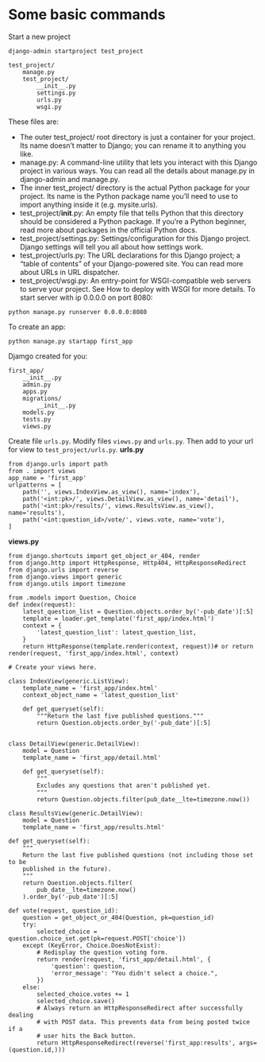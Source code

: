 # Some basic commands
Start a new project
```
django-admin startproject test_project
```

```
test_project/
    manage.py
    test_project/
        __init__.py
        settings.py
        urls.py
        wsgi.py
```
These files are:

* The outer test_project/ root directory is just a container for your project. Its name doesn’t matter to Django; you can rename it to anything you like.
* manage.py: A command-line utility that lets you interact with this Django project in various ways. You can read all the details about manage.py in django-admin and manage.py.
* The inner test_project/ directory is the actual Python package for your project. Its name is the Python package name you’ll need to use to import anything inside it (e.g. mysite.urls).
* test_project/__init__.py: An empty file that tells Python that this directory should be considered a Python package. If you’re a Python beginner, read more about packages in the official Python docs.
* test_project/settings.py: Settings/configuration for this Django project. Django settings will tell you all about how settings work.
* test_project/urls.py: The URL declarations for this Django project; a “table of contents” of your Django-powered site. You can read more about URLs in URL dispatcher.
* test_project/wsgi.py: An entry-point for WSGI-compatible web servers to serve your project. See How to deploy with WSGI for more details.
To start server with ip 0.0.0.0 on port 8080:
```
python manage.py runserver 0.0.0.0:8080
```
To create an app:
```
python manage.py startapp first_app
```
Djamgo created for you:
```
first_app/
    __init__.py
    admin.py
    apps.py
    migrations/
        __init__.py
    models.py
    tests.py
    views.py
```
Create file `urls.py`. Modify files `views.py` and `urls.py`. Then add to your url for view to `test_project/urls.py`.
**urls.py**
```
from django.urls import path
from . import views
app_name = 'first_app'
urlpatterns = [
    path('', views.IndexView.as_view(), name='index'),
    path('<int:pk>/', views.DetailView.as_view(), name='detail'),
    path('<int:pk>/results/', views.ResultsView.as_view(), name='results'),
    path('<int:question_id>/vote/', views.vote, name='vote'),
]
```
**views.py**
```
from django.shortcuts import get_object_or_404, render
from django.http import HttpResponse, Http404, HttpResponseRedirect
from django.urls import reverse
from django.views import generic
from django.utils import timezone

from .models import Question, Choice
def index(request):
    latest_question_list = Question.objects.order_by('-pub_date')[:5]
    template = loader.get_template('first_app/index.html')
    context = {
        'latest_question_list': latest_question_list,
    }
    return HttpResponse(template.render(context, request))# or return render(request, 'first_app/index.html', context)
    
# Create your views here.

class IndexView(generic.ListView):
    template_name = 'first_app/index.html'
    context_object_name = 'latest_question_list'

    def get_queryset(self):
        """Return the last five published questions."""
        return Question.objects.order_by('-pub_date')[:5]


class DetailView(generic.DetailView):
    model = Question
    template_name = 'first_app/detail.html'
    
    def get_queryset(self):
        """
        Excludes any questions that aren't published yet.
        """
        return Question.objects.filter(pub_date__lte=timezone.now())

class ResultsView(generic.DetailView):
    model = Question
    template_name = 'first_app/results.html'

def get_queryset(self):
    """
    Return the last five published questions (not including those set to be
    published in the future).
    """
    return Question.objects.filter(
        pub_date__lte=timezone.now()
    ).order_by('-pub_date')[:5]

def vote(request, question_id):
    question = get_object_or_404(Question, pk=question_id)
    try:
        selected_choice = question.choice_set.get(pk=request.POST['choice'])
    except (KeyError, Choice.DoesNotExist):
        # Redisplay the question voting form.
        return render(request, 'first_app/detail.html', {
            'question': question,
            'error_message': "You didn't select a choice.",
        })
    else:
        selected_choice.votes += 1
        selected_choice.save()
        # Always return an HttpResponseRedirect after successfully dealing
        # with POST data. This prevents data from being posted twice if a
        # user hits the Back button.
        return HttpResponseRedirect(reverse('first_app:results', args=(question.id,)))
```        
